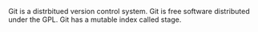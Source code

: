 Git is a distrbitued version control system.
Git is free software distributed under the GPL.
Git has a mutable index called stage.